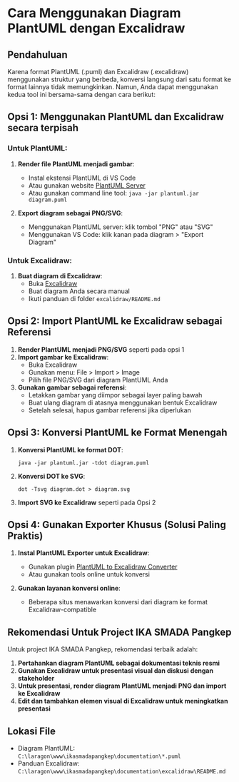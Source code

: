 # Cara Menggunakan Diagram PlantUML dengan Excalidraw

## Pendahuluan

Karena format PlantUML (.puml) dan Excalidraw (.excalidraw) menggunakan struktur yang berbeda, konversi langsung dari satu format ke format lainnya tidak memungkinkan. Namun, Anda dapat menggunakan kedua tool ini bersama-sama dengan cara berikut:

## Opsi 1: Menggunakan PlantUML dan Excalidraw secara terpisah

### Untuk PlantUML:
1. **Render file PlantUML menjadi gambar**:
   - Instal ekstensi PlantUML di VS Code
   - Atau gunakan website [PlantUML Server](http://www.plantuml.com/plantuml/uml/)
   - Atau gunakan command line tool: `java -jar plantuml.jar diagram.puml`

2. **Export diagram sebagai PNG/SVG**:
   - Menggunakan PlantUML server: klik tombol "PNG" atau "SVG"
   - Menggunakan VS Code: klik kanan pada diagram > "Export Diagram"

### Untuk Excalidraw:
1. **Buat diagram di Excalidraw**:
   - Buka [Excalidraw](https://excalidraw.com/)
   - Buat diagram Anda secara manual
   - Ikuti panduan di folder `excalidraw/README.md`

## Opsi 2: Import PlantUML ke Excalidraw sebagai Referensi

1. **Render PlantUML menjadi PNG/SVG** seperti pada opsi 1
2. **Import gambar ke Excalidraw**:
   - Buka Excalidraw
   - Gunakan menu: File > Import > Image
   - Pilih file PNG/SVG dari diagram PlantUML Anda
3. **Gunakan gambar sebagai referensi**:
   - Letakkan gambar yang diimpor sebagai layer paling bawah
   - Buat ulang diagram di atasnya menggunakan bentuk Excalidraw
   - Setelah selesai, hapus gambar referensi jika diperlukan

## Opsi 3: Konversi PlantUML ke Format Menengah

1. **Konversi PlantUML ke format DOT**:
   ```
   java -jar plantuml.jar -tdot diagram.puml
   ```
2. **Konversi DOT ke SVG**:
   ```
   dot -Tsvg diagram.dot > diagram.svg
   ```
3. **Import SVG ke Excalidraw** seperti pada Opsi 2

## Opsi 4: Gunakan Exporter Khusus (Solusi Paling Praktis)

1. **Instal PlantUML Exporter untuk Excalidraw**:
   - Gunakan plugin [PlantUML to Excalidraw Converter](https://github.com/excalidraw/excalidraw-libraries)
   - Atau gunakan tools online untuk konversi

2. **Gunakan layanan konversi online**:
   - Beberapa situs menawarkan konversi dari diagram ke format Excalidraw-compatible

## Rekomendasi Untuk Project IKA SMADA Pangkep

Untuk project IKA SMADA Pangkep, rekomendasi terbaik adalah:

1. **Pertahankan diagram PlantUML sebagai dokumentasi teknis resmi**
2. **Gunakan Excalidraw untuk presentasi visual dan diskusi dengan stakeholder**
3. **Untuk presentasi, render diagram PlantUML menjadi PNG dan import ke Excalidraw**
4. **Edit dan tambahkan elemen visual di Excalidraw untuk meningkatkan presentasi**

## Lokasi File

- Diagram PlantUML: `C:\laragon\www\ikasmadapangkep\documentation\*.puml`
- Panduan Excalidraw: `C:\laragon\www\ikasmadapangkep\documentation\excalidraw\README.md`
